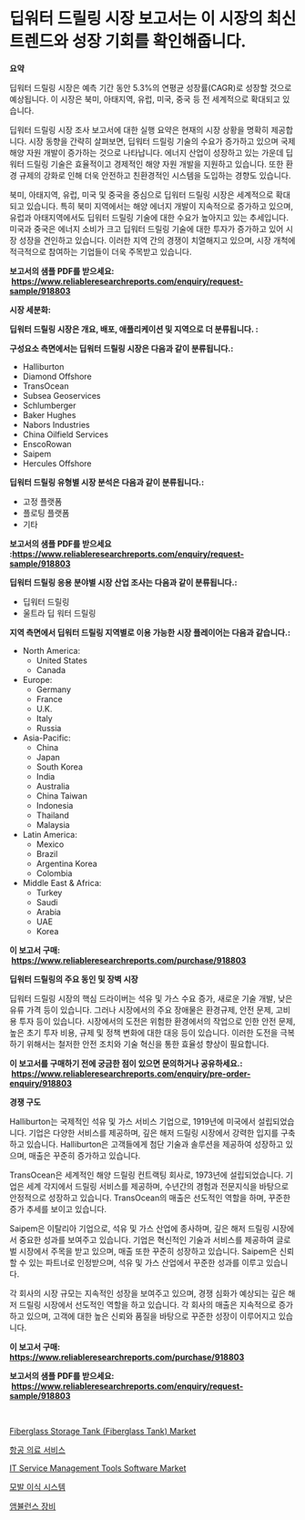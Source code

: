 <p><h1>딥워터 드릴링 시장 보고서는 이 시장의 최신 트렌드와 성장 기회를 확인해줍니다.</h1></p><p><strong>요약</strong></p>
<p><p>딥워터 드릴링 시장은 예측 기간 동안 5.3%의 연평균 성장률(CAGR)로 성장할 것으로 예상됩니다. 이 시장은 북미, 아태지역, 유럽, 미국, 중국 등 전 세계적으로 확대되고 있습니다.</p><p>딥워터 드릴링 시장 조사 보고서에 대한 실행 요약은 현재의 시장 상황을 명확히 제공합니다. 시장 동향을 간략히 살펴보면, 딥워터 드릴링 기술의 수요가 증가하고 있으며 국제 해양 자원 개발이 증가하는 것으로 나타납니다. 에너지 산업이 성장하고 있는 가운데 딥워터 드릴링 기술은 효율적이고 경제적인 해양 자원 개발을 지원하고 있습니다. 또한 환경 규제의 강화로 인해 더욱 안전하고 친환경적인 시스템을 도입하는 경향도 있습니다.</p><p>북미, 아태지역, 유럽, 미국 및 중국을 중심으로 딥워터 드릴링 시장은 세계적으로 확대되고 있습니다. 특히 북미 지역에서는 해양 에너지 개발이 지속적으로 증가하고 있으며, 유럽과 아태지역에서도 딥워터 드릴링 기술에 대한 수요가 높아지고 있는 추세입니다. 미국과 중국은 에너지 소비가 크고 딥워터 드릴링 기술에 대한 투자가 증가하고 있어 시장 성장을 견인하고 있습니다. 이러한 지역 간의 경쟁이 치열해지고 있으며, 시장 개척에 적극적으로 참여하는 기업들이 더욱 주목받고 있습니다.</p></p>
<p><strong>보고서의 샘플 PDF를 받으세요: &nbsp;<a href="https://www.reliableresearchreports.com/enquiry/request-sample/918803">https://www.reliableresearchreports.com/enquiry/request-sample/918803</a></strong></p>
<p><strong>시장 세분화:</strong></p>
<p><strong> 딥워터 드릴링 시장은 개요, 배포, 애플리케이션 및 지역으로 더 분류됩니다. :</strong></p>
<p><strong>구성요소 측면에서는 딥워터 드릴링 시장은 다음과 같이 분류됩니다.:</strong></p>
<p><ul><li>Halliburton</li><li>Diamond Offshore</li><li>TransOcean</li><li>Subsea Geoservices</li><li>Schlumberger</li><li>Baker Hughes</li><li>Nabors Industries</li><li>China Oilfield Services</li><li>EnscoRowan</li><li>Saipem</li><li>Hercules Offshore</li></ul></p>
<p><strong> 딥워터 드릴링 유형별 시장 분석은 다음과 같이 분류됩니다.:</strong></p>
<p><ul><li>고정 플랫폼</li><li>플로팅 플랫폼</li><li>기타</li></ul></p>
<p><strong>보고서의 샘플 PDF를 받으세요 :<a href="https://www.reliableresearchreports.com/enquiry/request-sample/918803">https://www.reliableresearchreports.com/enquiry/request-sample/918803</a></strong></p>
<p><strong> 딥워터 드릴링 응용 분야별 시장 산업 조사는 다음과 같이 분류됩니다.:</strong></p>
<p><ul><li>딥워터 드릴링</li><li>울트라 딥 워터 드릴링</li></ul></p>
<p><strong>지역 측면에서 딥워터 드릴링 지역별로 이용 가능한 시장 플레이어는 다음과 같습니다.:</strong></p>
<p><ul>
    <li>
        North America:
        <ul>
            <li>United States</li>
            <li>Canada</li>
        </ul>
    </li>
    <li>
        Europe:
        <ul>
            <li>Germany</li>
            <li>France</li>
            <li>U.K.</li>
            <li>Italy</li>
            <li>Russia</li>
        </ul>
    </li>
    <li>
        Asia-Pacific:
        <ul>
            <li>China</li>
            <li>Japan</li>
            <li>South Korea</li>
            <li>India</li>
            <li>Australia</li>
            <li>China Taiwan</li>
            <li>Indonesia</li>
            <li>Thailand</li>
            <li>Malaysia</li>
        </ul>
    </li>
    <li>
        Latin America:
        <ul>
            <li>Mexico</li>
            <li>Brazil</li>
            <li>Argentina Korea</li>
            <li>Colombia</li>
        </ul>
    </li>
    <li>
        Middle East & Africa:
        <ul>
            <li>Turkey</li>
            <li>Saudi</li>
            <li>Arabia</li>
            <li>UAE</li>
            <li>Korea</li>
        </ul>
    </li>
    </ul></p>
<p><strong>이 보고서 구매: &nbsp;<a href="https://www.reliableresearchreports.com/purchase/918803">https://www.reliableresearchreports.com/purchase/918803</a></strong></p>
<p><strong>딥워터 드릴링의 주요 동인 및 장벽 시장</strong></p>
<p><p>딥워터 드릴링 시장의 핵심 드라이버는 석유 및 가스 수요 증가, 새로운 기술 개발, 낮은 유류 가격 등이 있습니다. 그러나 시장에서의 주요 장애물은 환경규제, 안전 문제, 고비용 투자 등이 있습니다. 시장에서의 도전은 위험한 환경에서의 작업으로 인한 안전 문제, 높은 초기 투자 비용, 규제 및 정책 변화에 대한 대응 등이 있습니다. 이러한 도전을 극복하기 위해서는 철저한 안전 조치와 기술 혁신을 통한 효율성 향상이 필요합니다.</p></p>
<p><strong>이 보고서를 구매하기 전에 궁금한 점이 있으면 문의하거나 공유하세요.: &nbsp;<a href="https://www.reliableresearchreports.com/enquiry/pre-order-enquiry/918803">https://www.reliableresearchreports.com/enquiry/pre-order-enquiry/918803</a></strong></p>
<p><strong>경쟁 구도</strong></p>
<p><p>Halliburton는 국제적인 석유 및 가스 서비스 기업으로, 1919년에 미국에서 설립되었습니다. 기업은 다양한 서비스를 제공하며, 깊은 해저 드릴링 시장에서 강력한 입지를 구축하고 있습니다. Halliburton은 고객들에게 첨단 기술과 솔루션을 제공하여 성장하고 있으며, 매출은 꾸준히 증가하고 있습니다.</p><p>TransOcean은 세계적인 해양 드릴링 컨트랙팅 회사로, 1973년에 설립되었습니다. 기업은 세계 각지에서 드릴링 서비스를 제공하며, 수년간의 경험과 전문지식을 바탕으로 안정적으로 성장하고 있습니다. TransOcean의 매출은 선도적인 역할을 하며, 꾸준한 증가 추세를 보이고 있습니다.</p><p>Saipem은 이탈리아 기업으로, 석유 및 가스 산업에 종사하며, 깊은 해저 드릴링 시장에서 중요한 성과를 보여주고 있습니다. 기업은 혁신적인 기술과 서비스를 제공하여 글로벌 시장에서 주목을 받고 있으며, 매출 또한 꾸준히 성장하고 있습니다. Saipem은 신뢰할 수 있는 파트너로 인정받으며, 석유 및 가스 산업에서 꾸준한 성과를 이루고 있습니다.</p><p>각 회사의 시장 규모는 지속적인 성장을 보여주고 있으며, 경쟁 심화가 예상되는 깊은 해저 드릴링 시장에서 선도적인 역할을 하고 있습니다. 각 회사의 매출은 지속적으로 증가하고 있으며, 고객에 대한 높은 신뢰와 품질을 바탕으로 꾸준한 성장이 이루어지고 있습니다.</p></p>
<p><strong>이 보고서 구매: &nbsp; <a href="https://www.reliableresearchreports.com/purchase/918803">https://www.reliableresearchreports.com/purchase/918803</a></strong></p>
<p><strong>보고서의 샘플 PDF를 받으세요: &nbsp;<a href="https://www.reliableresearchreports.com/enquiry/request-sample/918803">https://www.reliableresearchreports.com/enquiry/request-sample/918803</a></strong><strong></strong></p>
<p>&nbsp;</p>
<p><p><a href="https://issuu.com/reportprime-2/docs/fiberglass-storage-tank-fiberglass-tank-market-siz">Fiberglass Storage Tank (Fiberglass Tank) Market</a></p><p><a href="https://github.com/hxzi07639916/Market-Research-Report-List-1/blob/main/3318221183957.md">항공 의료 서비스</a></p><p><a href="https://github.com/biheemgalvinlouises6hokrh3h/Market-Research-Report-List-1/blob/main/it-service-management-tools-software-market.md">IT Service Management Tools Software Market</a></p><p><a href="https://medium.com/@richardebert9078/%ED%97%A4%EC%96%B4-%EC%9D%B4%EC%8B%9D-%EC%8B%9C%EC%8A%A4%ED%85%9C-%EC%8B%9C%EC%9E%A5-%EC%A0%84%EB%A7%9D-%EC%8B%9C%EC%9E%A5-%EB%8F%99%ED%96%A5-%EC%84%B1%EC%9E%A5-2024%EB%85%84%EB%B6%80%ED%84%B0-2031%EB%85%84%EA%B9%8C%EC%A7%80-%EC%98%88%EC%B8%A1-eb6fd467b77f">모발 이식 시스템</a></p><p><a href="https://medium.com/@richardebert9078/%EC%95%B0%EB%B7%B8%EB%9F%B0%EC%8A%A4-%EC%9E%A5%EB%B9%84-%EC%8B%9C%EC%9E%A5-%EC%A7%80%ED%91%9C-%ED%95%B4%EB%8F%85-%EC%8B%9C%EC%9E%A5-%EC%A0%90%EC%9C%A0%EC%9C%A8-%ED%8A%B8%EB%A0%8C%EB%93%9C-%EB%B0%8F-%EC%84%B1%EC%9E%A5-%ED%8C%A8%ED%84%B4-c8b77ff96b03">앰뷸런스 장비</a></p></p>